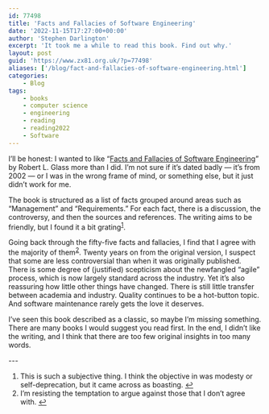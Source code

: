 ```yaml
---
id: 77498
title: 'Facts and Fallacies of Software Engineering'
date: '2022-11-15T17:27:00+00:00'
author: 'Stephen Darlington'
excerpt: 'It took me a while to read this book. Find out why.'
layout: post
guid: 'https://www.zx81.org.uk/?p=77498'
aliases: ['/blog/fact-and-fallacies-of-software-engineering.html']
categories:
    - Blog
tags:
    - books
    - computer science
    - engineering
    - reading
    - reading2022
    - Software
---
```


<span style="font-size: revert">I’ll be honest: I wanted to like “</span>[Facts and Fallacies of Software Engineering](https://amzn.to/3TuWv3u)<span style="font-size: revert">” by Robert L. Glass more than I did. I’m not sure if it’s dated badly — it’s from 2002 — or I was in the wrong frame of mind, or something else, but it just didn’t work for me.</span>

The book is structured as a list of facts grouped around areas such as “Management” and “Requirements.” For each fact, there is a discussion, the controversy, and then the sources and references. The writing aims to be friendly, but I found it a bit grating<sup>[1](#fn1-8044 "see footnote")</sup>.

Going back through the fifty-five facts and fallacies, I find that I agree with the majority of them<sup>[2](#fn2-8044 "see footnote")</sup>. Twenty years on from the original version, I suspect that some are less controversial than when it was originally published. There is some degree of (justified) scepticism about the newfangled “agile” process, which is now largely standard across the industry. Yet it’s also reassuring how little other things have changed. There is still little transfer between academia and industry. Quality continues to be a hot-button topic. And software maintenance rarely gets the love it deserves.

I’ve seen this book described as a classic, so maybe I’m missing something. There are many books I would suggest you read first. In the end, I didn’t like the writing, and I think that there are too few original insights in too many words.

<div class="footnotes">---

1. This is such a subjective thing. I think the objective in was modesty or self-deprecation, but it came across as boasting. [↩︎](#fnr1-8044 "return to article")
2. I’m resisting the temptation to argue against those that I don’t agree with. [↩︎](#fnr2-8044 "return to article")

</div>